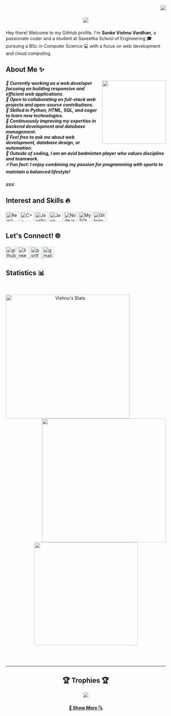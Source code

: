 <img align="right" src="https://komarev.com/ghpvc/?username=sunkevishnuvardhan&style=flat-square">

<h1 align="center">
  <a href="https://git.io/typing-svg">
    <img src="https://readme-typing-svg.herokuapp.com/?lines=Hey+👋;Hi+Welcome+to+myprofile!;+I'm+Sunke+Vishnu+Vardhan!;&center=true&size=20&font=Times+New+Roman&color=#7FFFD4">
  </a>
</h1>

###

<p align="left">Hey there! Welcome to my GitHub profile. I'm <b>Sunke Vishnu Vardhan</b>, a passionate coder and a student at Saveetha School of Engineering 🎓 pursuing a BSc in Computer Science 💻 with a focus on web development and cloud computing.</p>

###

<h2 align="left">About Me ✨</h2>

###

<img align="right" height="200" src="https://media.giphy.com/media/v1.Y2lkPTc5MGI3NjExcjVhcndtdnY2ZjlwMDE2dGNucms1aXBpNm5iNm53YnFlMHBrd2xtbCZlcD12MV9naWZzX3NlYXJjaCZjdD1n/qgQUggAC3Pfv687qPC/giphy.gif" />

###

<h5 align="left">
🔭 Currently working as a web developer focusing on building responsive and efficient web applications.<br>
👯 Open to collaborating on full-stack web projects and open-source contributions.<br>
🤝 Skilled in Python, HTML, SQL, and eager to learn new technologies.<br>
🌱 Continuously improving my expertise in backend development and database management.<br>
💬 Feel free to ask me about web development, database design, or automation.<br>
🏸 Outside of coding, I am an avid badminton player who values discipline and teamwork.<br>
⚡ Fun fact: I enjoy combining my passion for programming with sports to maintain a balanced lifestyle!
</h5>
###

<h2 align="left">Interest and Skills 🔥</h2>

###

<div align="left">
  <img src="https://cdn.jsdelivr.net/gh/devicons/devicon/icons/react/react-original.svg" height="30" width="42" alt="React logo" />
  <img src="https://cdn.jsdelivr.net/gh/devicons/devicon/icons/cplusplus/cplusplus-original.svg" height="30" width="42" alt="C++ logo" />
  <img src="https://cdn.jsdelivr.net/gh/devicons/devicon/icons/javascript/javascript-original.svg" height="30" width="42" alt="JavaScript logo" />
  <img src="https://cdn.jsdelivr.net/gh/devicons/devicon/icons/java/java-original.svg" height="30" width="42" alt="Java logo" />
  <img src="https://cdn.jsdelivr.net/gh/devicons/devicon/icons/nodejs/nodejs-original.svg" height="30" width="42" alt="Node.js logo" />
  <img src="https://cdn.jsdelivr.net/gh/devicons/devicon/icons/mysql/mysql-original.svg" height="30" width="42" alt="MySQL logo" />
  <img src="https://cdn.jsdelivr.net/gh/devicons/devicon/icons/git/git-original.svg" height="30" width="42" alt="Git logo" />
</div>

###

<h2 align="left">Let's Connect! 🌐</h2>

###

<div align="left">
  <a href="https://github.com/sunkevishnuvardhan" target="_blank">
    <img src="https://img.shields.io/static/v1?message=GitHub&logo=github&label=&color=181717&logoColor=white&labelColor=&style=for-the-badge" height="35" alt="github logo" />
  </a>
  <a href="https://www.linkedin.com/in/vishnuvardhan05s?utm_source=share&utm_campaign=share_via&utm_content=profile&utm_medium=android_app" target="_blank">
  <img src="https://img.shields.io/static/v1?message=LinkedIn&logo=linkedin&label=&color=0077B5&logoColor=white&labelColor=&style=for-the-badge" height="35" alt="linkedin logo" />
</a>
  <a href="https://sunkevishnuvardhan.github.io/" target="_blank">
    <img src="https://img.shields.io/static/v1?message=Portfolio&logo=portfolio&label=&color=000000&logoColor=white&labelColor=&style=for-the-badge" height="35" alt="portfolio logo" />
  </a>
  <a href="mailto:sunkevishnuvardhan@gmail.com" target="_blank">
    <img src="https://img.shields.io/static/v1?message=Gmail&logo=gmail&label=&color=D14836&logoColor=white&labelColor=&style=for-the-badge" height="35" alt="gmail logo" />
  </a>
</div>

###

<h2 align="left"> Statistics 📊 </h2>
<br>
<p align=center>
  <div align=center>
    <a href="https://github.com/denvercoder1/github-readme-streak-stats" title="Go to Source">
      <img align="left" width=390 src="https://github-stats-alpha.vercel.app/api?username=sunkevishnuvardhan&cc=282a36&tc=edede7&ic=ff6e96&bc=dddbdb" alt="Vishnu's Stats" />
    </a>
    <a href="https://github.com/anuraghazra/github-readme-stats" title="Go to Source">
      <img align="right" width=390 src="https://github-readme-stats.vercel.app/api/top-langs?username=sunkevishnuvardhan&locale=en&hide_title=false&layout=compact&card_width=320&langs_count=5&theme=dracula&hide_border=false&order=2" />
    </a>
  </div>
  <br><br><br><br><br><br><br><br><br>
  <div align=center>
    <a href="https://github.com/anuraghazra/github-readme-stats">
      <img width=325 align="center" src="https://streak-stats.demolab.com?user=sunkevishnuvardhan&locale=en&mode=daily&theme=dracula&hide_border=false&border_radius=5&order=3" />
    </a>
  </div>
  <br>
  <br>
  <br>
</p>

<hr>

###

<h2 align="center">🏆 Trophies 🏆</h2>
<p align="center">
  <img src="https://github-profile-trophy.vercel.app/?username=sunkevishnuvardhan&theme=dracula&no-frame=true&no-bg=true&margin-w=15" />
</p>

###

<h4 align="center">
  <a href="https://github.com/sunkevishnuvardhan?tab=repositories" title="Show Repositories">🔎 Show More 🔍</a>
</h4>
